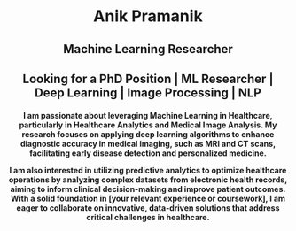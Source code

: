 <h1 align="center">Anik Pramanik</h1>
<h2 align="center">Machine Learning Researcher</h1>

<h2 align="center">Looking for a PhD Position | ML Researcher | Deep Learning | Image Processing | NLP</h1>
<h4 align="center">I am passionate about leveraging Machine Learning in Healthcare, particularly in Healthcare Analytics and Medical Image Analysis. My research focuses on applying deep learning algorithms to enhance diagnostic accuracy in medical imaging, such as MRI and CT scans, facilitating early disease detection and personalized medicine.

I am also interested in utilizing predictive analytics to optimize healthcare operations by analyzing complex datasets from electronic health records, aiming to inform clinical decision-making and improve patient outcomes. With a solid foundation in [your relevant experience or coursework], I am eager to collaborate on innovative, data-driven solutions that address critical challenges in healthcare.</h3>
